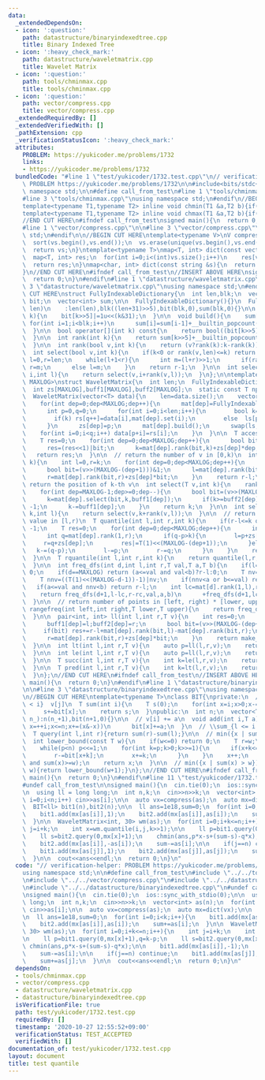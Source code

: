 ```yaml
---
data:
  _extendedDependsOn:
  - icon: ':question:'
    path: datastructure/binaryindexedtree.cpp
    title: Binary Indexed Tree
  - icon: ':heavy_check_mark:'
    path: datastructure/waveletmatrix.cpp
    title: Wavelet Matrix
  - icon: ':question:'
    path: tools/chminmax.cpp
    title: tools/chminmax.cpp
  - icon: ':question:'
    path: vector/compress.cpp
    title: vector/compress.cpp
  _extendedRequiredBy: []
  _extendedVerifiedWith: []
  _pathExtension: cpp
  _verificationStatusIcon: ':heavy_check_mark:'
  attributes:
    PROBLEM: https://yukicoder.me/problems/1732
    links:
    - https://yukicoder.me/problems/1732
  bundledCode: "#line 1 \"test/yukicoder/1732.test.cpp\"\n// verification-helper:\
    \ PROBLEM https://yukicoder.me/problems/1732\n\n#include<bits/stdc++.h>\nusing\
    \ namespace std;\n\n#define call_from_test\n#line 1 \"tools/chminmax.cpp\"\n\n\
    #line 3 \"tools/chminmax.cpp\"\nusing namespace std;\n#endif\n//BEGIN CUT HERE\n\
    template<typename T1,typename T2> inline void chmin(T1 &a,T2 b){if(a>b) a=b;}\n\
    template<typename T1,typename T2> inline void chmax(T1 &a,T2 b){if(a<b) a=b;}\n\
    //END CUT HERE\n#ifndef call_from_test\nsigned main(){\n  return 0;\n}\n#endif\n\
    #line 1 \"vector/compress.cpp\"\n\n#line 3 \"vector/compress.cpp\"\nusing namespace\
    \ std;\n#endif\n\n//BEGIN CUT HERE\ntemplate<typename V>\nV compress(V vs){\n\
    \  sort(vs.begin(),vs.end());\n  vs.erase(unique(vs.begin(),vs.end()),vs.end());\n\
    \  return vs;\n}\ntemplate<typename T>\nmap<T, int> dict(const vector<T> &vs){\n\
    \  map<T, int> res;\n  for(int i=0;i<(int)vs.size();i++)\n    res[vs[i]]=i;\n\
    \  return res;\n}\nmap<char, int> dict(const string &s){\n  return dict(vector<char>(s.begin(),s.end()));\n\
    }\n//END CUT HERE\n#ifndef call_from_test\n//INSERT ABOVE HERE\nsigned main(){\n\
    \  return 0;\n}\n#endif\n#line 1 \"datastructure/waveletmatrix.cpp\"\n\n#line\
    \ 3 \"datastructure/waveletmatrix.cpp\"\nusing namespace std;\n#endif\n\n//BEGIN\
    \ CUT HERE\nstruct FullyIndexableDictionary{\n  int len,blk;\n  vector<unsigned>\
    \ bit;\n  vector<int> sum;\n\n  FullyIndexableDictionary(){}\n  FullyIndexableDictionary(int\
    \ len)\n    :len(len),blk((len+31)>>5),bit(blk,0),sum(blk,0){}\n\n  void set(int\
    \ k){\n    bit[k>>5]|=1u<<(k&31);\n  }\n\n  void build(){\n    sum[0]=0;\n   \
    \ for(int i=1;i<blk;i++)\n      sum[i]=sum[i-1]+__builtin_popcount(bit[i-1]);\n\
    \  }\n\n  bool operator[](int k) const{\n    return bool((bit[k>>5]>>(k&31))&1);\n\
    \  }\n\n  int rank(int k){\n    return sum[k>>5]+__builtin_popcount(bit[k>>5]&((1u<<(k&31))-1));\n\
    \  }\n\n  int rank(bool v,int k){\n    return (v?rank(k):k-rank(k));\n  }\n\n\
    \  int select(bool v,int k){\n    if(k<0 or rank(v,len)<=k) return -1;\n    int\
    \ l=0,r=len;\n    while(l+1<r){\n      int m=(l+r)>>1;\n      if(rank(v,m)>=k+1)\
    \ r=m;\n      else l=m;\n    }\n    return r-1;\n  }\n\n  int select(bool v,int\
    \ i,int l){\n    return select(v,i+rank(v,l));\n  }\n};\n\ntemplate<class T,int\
    \ MAXLOG>\nstruct WaveletMatrix{\n  int len;\n  FullyIndexableDictionary mat[MAXLOG];\n\
    \  int zs[MAXLOG],buff1[MAXLOG],buff2[MAXLOG];\n  static const T npos=-1;\n\n\
    \  WaveletMatrix(vector<T> data){\n    len=data.size();\n    vector<T> ls(len),rs(len);\n\
    \    for(int dep=0;dep<MAXLOG;dep++){\n      mat[dep]=FullyIndexableDictionary(len+1);\n\
    \      int p=0,q=0;\n      for(int i=0;i<len;i++){\n        bool k=(data[i]>>(MAXLOG-(dep+1)))&1;\n\
    \        if(k) rs[q++]=data[i],mat[dep].set(i);\n        else  ls[p++]=data[i];\n\
    \      }\n      zs[dep]=p;\n      mat[dep].build();\n      swap(ls,data);\n  \
    \    for(int i=0;i<q;i++) data[p+i]=rs[i];\n    }\n  }\n\n  T access(int k){\n\
    \    T res=0;\n    for(int dep=0;dep<MAXLOG;dep++){\n      bool bit=mat[dep][k];\n\
    \      res=(res<<1)|bit;\n      k=mat[dep].rank(bit,k)+zs[dep]*dep;\n    }\n \
    \   return res;\n  }\n\n  // return the number of v in [0,k)\n  int rank(T v,int\
    \ k){\n    int l=0,r=k;\n    for(int dep=0;dep<MAXLOG;dep++){\n      buff1[dep]=l;buff2[dep]=r;\n\
    \      bool bit=(v>>(MAXLOG-(dep+1)))&1;\n      l=mat[dep].rank(bit,l)+zs[dep]*bit;\n\
    \      r=mat[dep].rank(bit,r)+zs[dep]*bit;\n    }\n    return r-l;\n  }\n\n  //\
    \ return the position of k-th v\n  int select(T v,int k){\n    rank(v,len);\n\
    \    for(int dep=MAXLOG-1;dep>=0;dep--){\n      bool bit=(v>>(MAXLOG-(dep+1)))&1;\n\
    \      k=mat[dep].select(bit,k,buff1[dep]);\n      if(k>=buff2[dep] or k<0) return\
    \ -1;\n      k-=buff1[dep];\n    }\n    return k;\n  }\n\n  int select(T v,int\
    \ k,int l){\n    return select(v,k+rank(v,l));\n  }\n\n  // return k-th largest\
    \ value in [l,r)\n  T quantile(int l,int r,int k){\n    if(r-l<=k or k<0) return\
    \ -1;\n    T res=0;\n    for(int dep=0;dep<MAXLOG;dep++){\n      int p=mat[dep].rank(1,l);\n\
    \      int q=mat[dep].rank(1,r);\n      if(q-p>k){\n        l=p+zs[dep];\n   \
    \     r=q+zs[dep];\n        res|=T(1)<<(MAXLOG-(dep+1));\n      }else{\n     \
    \   k-=(q-p);\n        l-=p;\n        r-=q;\n      }\n    }\n    return res;\n\
    \  }\n\n  T rquantile(int l,int r,int k){\n    return quantile(l,r,r-l-k-1);\n\
    \  }\n\n  int freq_dfs(int d,int l,int r,T val,T a,T b){\n    if(l==r) return\
    \ 0;\n    if(d==MAXLOG) return (a<=val and val<b)?r-l:0;\n    T nv=T(1)<<(MAXLOG-d-1)|val;\n\
    \    T nnv=((T(1)<<(MAXLOG-d-1))-1)|nv;\n    if(nnv<a or b<=val) return 0;\n \
    \   if(a<=val and nnv<b) return r-l;\n    int lc=mat[d].rank(1,l),rc=mat[d].rank(1,r);\n\
    \    return freq_dfs(d+1,l-lc,r-rc,val,a,b)\n      +freq_dfs(d+1,lc+zs[d],rc+zs[d],nv,a,b);\n\
    \  }\n\n  // return number of points in [left, right) * [lower, upper)\n  int\
    \ rangefreq(int left,int right,T lower,T upper){\n    return freq_dfs(0,left,right,0,lower,upper);\n\
    \  }\n\n  pair<int, int> ll(int l,int r,T v){\n    int res=0;\n    for(int dep=0;dep<MAXLOG;dep++){\n\
    \      buff1[dep]=l;buff2[dep]=r;\n      bool bit=(v>>(MAXLOG-(dep+1)))&1;\n \
    \     if(bit) res+=r-l+mat[dep].rank(bit,l)-mat[dep].rank(bit,r);\n      l=mat[dep].rank(bit,l)+zs[dep]*bit;\n\
    \      r=mat[dep].rank(bit,r)+zs[dep]*bit;\n    }\n    return make_pair(res,r-l);\n\
    \  }\n\n  int lt(int l,int r,T v){\n    auto p=ll(l,r,v);\n    return p.first;\n\
    \  }\n\n  int le(int l,int r,T v){\n    auto p=ll(l,r,v);\n    return p.first+p.second;\n\
    \  }\n\n  T succ(int l,int r,T v){\n    int k=le(l,r,v);\n    return k==r-l?npos:rquantile(l,r,k);\n\
    \  }\n\n  T pred(int l,int r,T v){\n    int k=lt(l,r,v);\n    return k?rquantile(l,r,k-1):npos;\n\
    \  }\n};\n//END CUT HERE\n#ifndef call_from_test\n//INSERT ABOVE HERE\nsigned\
    \ main(){\n  return 0;\n}\n#endif\n#line 1 \"datastructure/binaryindexedtree.cpp\"\
    \n\n#line 3 \"datastructure/binaryindexedtree.cpp\"\nusing namespace std;\n#endif\n\
    \n//BEGIN CUT HERE\ntemplate<typename T>\nclass BIT{\nprivate:\n  // \\sum_{j\
    \ < i}  v[j]\n  T sum(int i){\n    T s(0);\n    for(int x=i;x>0;x-=(x&-x))\n \
    \     s+=bit[x];\n    return s;\n  }\npublic:\n  int n;\n  vector<T> bit;\n  BIT(int\
    \ n_):n(n_+1),bit(n+1,0){}\n\n  // v[i] += a\n  void add(int i,T a){\n    for(int\
    \ x=++i;x<=n;x+=(x&-x))\n      bit[x]+=a;\n  }\n  // \\sum_{l <= i < r} v[i]\n\
    \  T query(int l,int r){return sum(r)-sum(l);}\n\n  // min({x | sum(x) >= w})\n\
    \  int lower_bound(const T w){\n    if(w<=0) return 0;\n    T r=w;\n    int x=0,p=1;\n\
    \    while(p<n) p<<=1;\n    for(int k=p;k>0;k>>=1){\n      if(x+k<=n and bit[x+k]<r){\n\
    \        r-=bit[x+k];\n        x+=k;\n      }\n    }\n    x++;\n    assert(sum(x-1)<w\
    \ and sum(x)>=w);\n    return x;\n  }\n\n  // min({x | sum(x) > w})\n  int upper_bound(T\
    \ w){return lower_bound(w+1);}\n};\n//END CUT HERE\n#ifndef call_from_test\nsigned\
    \ main(){\n  return 0;\n}\n#endif\n#line 11 \"test/yukicoder/1732.test.cpp\"\n\
    #undef call_from_test\n\nsigned main(){\n  cin.tie(0);\n  ios::sync_with_stdio(0);\n\
    \n  using ll = long long;\n  int n,k;\n  cin>>n>>k;\n  vector<int> as(n);\n  for(int\
    \ i=0;i<n;i++) cin>>as[i];\n\n  auto vx=compress(as);\n  auto mx=dict(vx);\n\n\
    \  BIT<ll> bit1(n),bit2(n);\n\n  ll ans=1e18,sum=0;\n  for(int i=0;i<k;i++){\n\
    \    bit1.add(mx[as[i]],1);\n    bit2.add(mx[as[i]],as[i]);\n    sum+=as[i];\n\
    \  }\n\n  WaveletMatrix<int, 30> wm(as);\n  for(int i=0;i+k<=n;i++){\n    int\
    \ j=i+k;\n    int x=wm.quantile(i,j,k>>1);\n\n    ll p=bit1.query(0,mx[x]+1),q=k-p;\n\
    \    ll s=bit2.query(0,mx[x]+1);\n    chmin(ans,p*x-s+(sum-s)-q*x);\n\n    bit1.add(mx[as[i]],-1);\n\
    \    bit2.add(mx[as[i]],-as[i]);\n    sum-=as[i];\n\n    if(j==n) continue;\n\
    \    bit1.add(mx[as[j]],1);\n    bit2.add(mx[as[j]],as[j]);\n    sum+=as[j];\n\
    \  }\n\n  cout<<ans<<endl;\n  return 0;\n}\n"
  code: "// verification-helper: PROBLEM https://yukicoder.me/problems/1732\n\n#include<bits/stdc++.h>\n\
    using namespace std;\n\n#define call_from_test\n#include \"../../tools/chminmax.cpp\"\
    \n#include \"../../vector/compress.cpp\"\n#include \"../../datastructure/waveletmatrix.cpp\"\
    \n#include \"../../datastructure/binaryindexedtree.cpp\"\n#undef call_from_test\n\
    \nsigned main(){\n  cin.tie(0);\n  ios::sync_with_stdio(0);\n\n  using ll = long\
    \ long;\n  int n,k;\n  cin>>n>>k;\n  vector<int> as(n);\n  for(int i=0;i<n;i++)\
    \ cin>>as[i];\n\n  auto vx=compress(as);\n  auto mx=dict(vx);\n\n  BIT<ll> bit1(n),bit2(n);\n\
    \n  ll ans=1e18,sum=0;\n  for(int i=0;i<k;i++){\n    bit1.add(mx[as[i]],1);\n\
    \    bit2.add(mx[as[i]],as[i]);\n    sum+=as[i];\n  }\n\n  WaveletMatrix<int,\
    \ 30> wm(as);\n  for(int i=0;i+k<=n;i++){\n    int j=i+k;\n    int x=wm.quantile(i,j,k>>1);\n\
    \n    ll p=bit1.query(0,mx[x]+1),q=k-p;\n    ll s=bit2.query(0,mx[x]+1);\n   \
    \ chmin(ans,p*x-s+(sum-s)-q*x);\n\n    bit1.add(mx[as[i]],-1);\n    bit2.add(mx[as[i]],-as[i]);\n\
    \    sum-=as[i];\n\n    if(j==n) continue;\n    bit1.add(mx[as[j]],1);\n    bit2.add(mx[as[j]],as[j]);\n\
    \    sum+=as[j];\n  }\n\n  cout<<ans<<endl;\n  return 0;\n}\n"
  dependsOn:
  - tools/chminmax.cpp
  - vector/compress.cpp
  - datastructure/waveletmatrix.cpp
  - datastructure/binaryindexedtree.cpp
  isVerificationFile: true
  path: test/yukicoder/1732.test.cpp
  requiredBy: []
  timestamp: '2020-10-27 12:55:52+09:00'
  verificationStatus: TEST_ACCEPTED
  verifiedWith: []
documentation_of: test/yukicoder/1732.test.cpp
layout: document
title: test quantile
---
```

